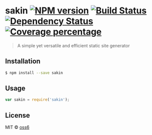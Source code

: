 # sakin [![NPM version][npm-image]][npm-url] [![Build Status][travis-image]][travis-url] [![Dependency Status][daviddm-image]][daviddm-url] [![Coverage percentage][coveralls-image]][coveralls-url]
> A simple yet versatile and efficient static site generator

## Installation

```sh
$ npm install --save sakin
```

## Usage

```js
var sakin = require('sakin');
```
## License

MIT © [oss6](oss6.github.io)


[npm-image]: https://badge.fury.io/js/sakin.svg
[npm-url]: https://npmjs.org/package/sakin
[travis-image]: https://travis-ci.org/oss6/sakin.svg?branch=master
[travis-url]: https://travis-ci.org/oss6/sakin
[daviddm-image]: https://david-dm.org/oss6/sakin.svg?theme=shields.io
[daviddm-url]: https://david-dm.org/oss6/sakin
[coveralls-image]: https://coveralls.io/repos/oss6/sakin/badge.svg
[coveralls-url]: https://coveralls.io/r/oss6/sakin
